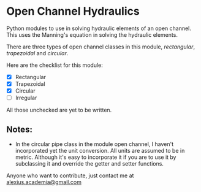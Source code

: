 # Open Channel Hydraulics
Python modules to use in solving hydraulic elements of an open channel. This uses the Manning's equation in solving the hydraulic elements.

There are three types of open channel classes in this module, _rectangular_, _trapezoidal_ and _circular_.

Here are the checklist for this module:<br/>
- [x] Rectangular
- [x] Trapezoidal
- [x] Circular
- [ ] Irregular

All those unchecked are yet to be written.

## Notes:

- In the circular pipe class in the module open channel, I haven't incorporated yet the unit conversion. All units are assumed to be in metric. Although it's easy to incorporate it if you are to use it by subclassing it and override the getter and setter functions.

Anyone who want to contribute, just contact me at alexius.academia@gmail.com
